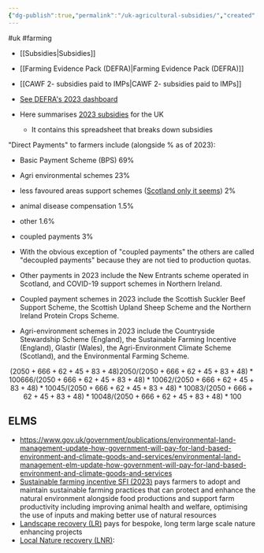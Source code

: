 ```yaml
---
{"dg-publish":true,"permalink":"/uk-agricultural-subsidies/","created":"2025-10-23T17:42:42.367+01:00","updated":"2025-10-23T18:06:08.631+01:00"}
---
```


#uk #farming 

- [[Subsidies\|Subsidies]]
- [[Farming Evidence Pack (DEFRA)\|Farming Evidence Pack (DEFRA)]]
- [[CAWF 2- subsidies paid to IMPs\|CAWF 2- subsidies paid to IMPs]]

- [See DEFRA's 2023 dashboard](https://defra-farming-stats.github.io/auk-dashboard/#direct-payments) 
- Here summarises [2023 subsidies](https://www.gov.uk/government/statistics/agriculture-in-the-united-kingdom-2023/chapter-10-public-payments) for the UK
	- It contains this spreadsheet that breaks down subsidies

"Direct Payments" to farmers include (alongside % as of 2023):
- Basic Payment Scheme (BPS) 69%
- Agri environmental schemes 23%
- less favoured areas support schemes ([Scotland only it seems](https://www.ruralpayments.org/topics/all-schemes/lfass/less-favoured-area-support-scheme-full-guidance/)) 2%
- animal disease compensation 1.5%
- other 1.6%
- coupled payments 3%

- With the obvious exception of "coupled payments" the others are called "decoupled payments" because they are not tied to production quotas.
- Other payments in 2023 include the New Entrants scheme operated in Scotland, and COVID-19 support schemes in Northern Ireland.
- Coupled payment schemes in 2023 include the Scottish Suckler Beef Support Scheme, the Scottish Upland Sheep Scheme and the Northern Ireland Protein Crops Scheme. 
- Agri-environment schemes in 2023 include the Countryside Stewardship Scheme (England), the Sustainable Farming Incentive (England), Glastir (Wales), the Agri-Environment Climate Scheme (Scotland), and the Environmental Farming Scheme.

```math
(2050+666+62+45+83+48)
2050/(2050+666+62+45+83+48)*100
666/(2050+666+62+45+83+48)*100
62/(2050+666+62+45+83+48)*100
45/(2050+666+62+45+83+48)*100
83/(2050+666+62+45+83+48)*100
48/(2050+666+62+45+83+48)*100
```

## ELMS
- https://www.gov.uk/government/publications/environmental-land-management-update-how-government-will-pay-for-land-based-environment-and-climate-goods-and-services/environmental-land-management-elm-update-how-government-will-pay-for-land-based-environment-and-climate-goods-and-services
- [Sustainable farming incentive SFI (2023)](https://www.gov.uk/government/publications/sfi-handbook-for-the-sfi-2023-offer) pays farmers to adopt and maintain sustainable farming practices that can protect and enhance the natural environment alongside food productions and support farm productivity including improving animal health and welfare, optimising the use of inputs and making better use of natural resources
- [Landscape recovery (LR)](https://www.gov.uk/government/publications/environmental-land-management-update-how-government-will-pay-for-land-based-environment-and-climate-goods-and-services/environmental-land-management-elm-update-how-government-will-pay-for-land-based-environment-and-climate-goods-and-services) pays for bespoke, long term large scale nature enhancing projects
- [Local Nature recovery (LNR)](https://www.gov.uk/government/publications/local-nature-recovery-strategies/local-nature-recovery-strategies): 
